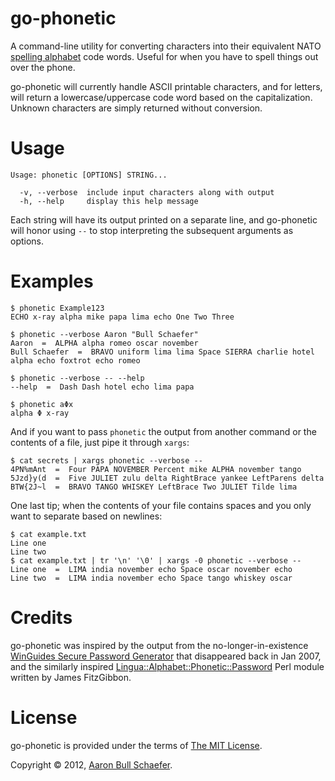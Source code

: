 go-phonetic
===========

A command-line utility for converting characters into their equivalent
NATO [spelling alphabet](https://en.wikipedia.org/wiki/Spelling_alphabet)
code words. Useful for when you have to spell things out over the phone.

go-phonetic will currently handle ASCII printable characters, and for
letters, will return a lowercase/uppercase code word based on the
capitalization. Unknown characters are simply returned without conversion.

Usage
=====

    Usage: phonetic [OPTIONS] STRING...

      -v, --verbose  include input characters along with output
      -h, --help     display this help message

Each string will have its output printed on a separate line, and
go-phonetic will honor using `--` to stop interpreting the subsequent
arguments as options.

Examples
========

    $ phonetic Example123
    ECHO x-ray alpha mike papa lima echo One Two Three

    $ phonetic --verbose Aaron "Bull Schaefer"
    Aaron  =  ALPHA alpha romeo oscar november
    Bull Schaefer  =  BRAVO uniform lima lima Space SIERRA charlie hotel alpha echo foxtrot echo romeo

    $ phonetic --verbose -- --help
    --help  =  Dash Dash hotel echo lima papa

    $ phonetic aΦx
    alpha Φ x-ray

And if you want to pass `phonetic` the output from another command or the
contents of a file, just pipe it through `xargs`:

    $ cat secrets | xargs phonetic --verbose --
    4PN%mAnt  =  Four PAPA NOVEMBER Percent mike ALPHA november tango
    5Jzd}y(d  =  Five JULIET zulu delta RightBrace yankee LeftParens delta
    BTW{2J~l  =  BRAVO TANGO WHISKEY LeftBrace Two JULIET Tilde lima

One last tip; when the contents of your file contains spaces and you only
want to separate based on newlines:

    $ cat example.txt
    Line one
    Line two
    $ cat example.txt | tr '\n' '\0' | xargs -0 phonetic --verbose --
    Line one  =  LIMA india november echo Space oscar november echo
    Line two  =  LIMA india november echo Space tango whiskey oscar

Credits
=======

go-phonetic was inspired by the output from the no-longer-in-existence
[WinGuides Secure Password Generator](http://www.winguides.com/security/password.php)
that disappeared back in Jan 2007, and the similarly inspired
[Lingua::Alphabet::Phonetic::Password](http://search.cpan.org/~jfitz/Lingua-Alphabet-Phonetic-Password-0.11/lib/Lingua/Alphabet/Phonetic/Password.pm)
Perl module written by James FitzGibbon.

License
=======

go-phonetic is provided under the terms of [The MIT
License](http://www.opensource.org/licenses/MIT).

Copyright &copy; 2012, [Aaron Bull Schaefer](mailto:aaron@elasticdog.com).
